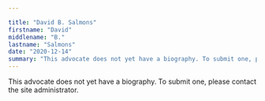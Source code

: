 ```yaml
---

title: "David B. Salmons"
firstname: "David"
middlename: "B."
lastname: "Salmons"
date: "2020-12-14"
summary: "This advocate does not yet have a biography. To submit one, please contact the site administrator."
---
```

This advocate does not yet have a biography. To submit one, please contact the site administrator.

